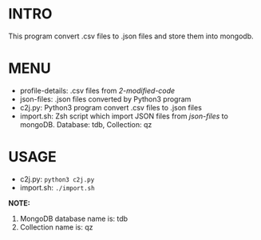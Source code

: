 # INTRO
This program convert .csv files to .json files and store them into mongodb.  
# MENU
- profile-details: .csv files from *2-modified-code* 
- json-files: .json files converted by Python3 program
- c2j.py: Python3 program convert .csv files to .json files
- import.sh: Zsh script which import JSON files from *json-files* to mongoDB. Database: tdb, Collection: qz  

# USAGE
- c2j.py: `python3 c2j.py`
- import.sh: `./import.sh`  

**NOTE:** 
1. MongoDB database name is: tdb
2. Collection name is: qz
